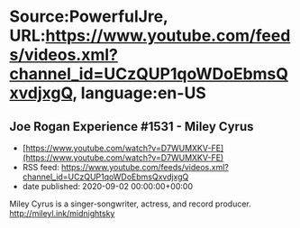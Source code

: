 # Source:PowerfulJre, URL:https://www.youtube.com/feeds/videos.xml?channel_id=UCzQUP1qoWDoEbmsQxvdjxgQ, language:en-US

## Joe Rogan Experience #1531 - Miley Cyrus
 - [https://www.youtube.com/watch?v=D7WUMXKV-FE](https://www.youtube.com/watch?v=D7WUMXKV-FE)
 - RSS feed: https://www.youtube.com/feeds/videos.xml?channel_id=UCzQUP1qoWDoEbmsQxvdjxgQ
 - date published: 2020-09-02 00:00:00+00:00

Miley Cyrus is a singer-songwriter, actress, and record producer. http://mileyl.ink/midnightsky

